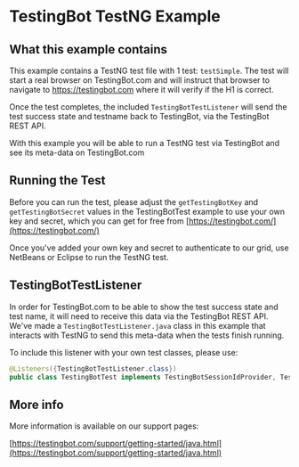 TestingBot TestNG Example
============

What this example contains
-------------------------

 This example contains a TestNG test file with 1 test: `testSimple`.
 The test will start a real browser on TestingBot.com and will instruct that browser to navigate to https://testingbot.com where it will verify if the H1 is correct.

 Once the test completes, the included `TestingBotTestListener` will send the test success state and testname back to TestingBot, via the TestingBot REST API.

 With this example you will be able to run a TestNG test via TestingBot and see its meta-data on TestingBot.com


Running the Test
----------------------

 Before you can run the test, please adjust the `getTestingBotKey` and `getTestingBotSecret` values in the TestingBotTest example to use your own key and secret, which you can get for
 free from [https://testingbot.com/](https://testingbot.com/)

 Once you've added your own key and secret to authenticate to our grid, use NetBeans or Eclipse to run the TestNG test.


TestingBotTestListener
----------------------

 In order for TestingBot.com to be able to show the test success state and test name, it will need to receive this data via the TestingBot REST API.
 We've made a `TestingBotTestListener.java` class in this example that interacts with TestNG to send this meta-data when the tests finish running.

 To include this listener with your own test classes, please use:

```java
@Listeners({TestingBotTestListener.class})
public class TestingBotTest implements TestingBotSessionIdProvider, TestingBotAuthenticationProvider {
```

More info
-----------

 More information is available on our support pages: 

[https://testingbot.com/support/getting-started/java.html](https://testingbot.com/support/getting-started/java.html)
